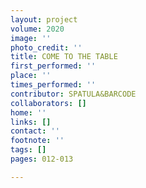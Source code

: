 ```yaml
---
layout: project
volume: 2020
image: ''
photo_credit: ''
title: COME TO THE TABLE
first_performed: ''
place: ''
times_performed: ''
contributor: SPATULA&BARCODE
collaborators: []
home: ''
links: []
contact: ''
footnote: ''
tags: []
pages: 012-013

---
```




